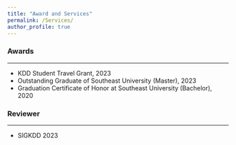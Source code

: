 ```yaml
---
title: "Award and Services"
permalink: /Services/
author_profile: true
---
```



### Awards

---
* KDD Student Travel Grant, 2023
* Outstanding Graduate of Southeast University (Master), 2023
* Graduation Certificate of Honor at Southeast University (Bachelor), 2020


### Reviewer

---
* SIGKDD 2023






